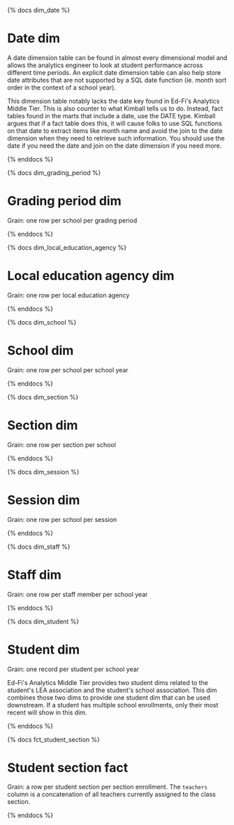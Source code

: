 
{% docs dim_date %}

# Date dim

A date dimension table can be found in almost every dimensional model and allows the analytics engineer to look at student performance across different time periods. An explicit date dimension table can also help store date attributes that are not supported by a SQL date function (ie. month sort order in the context of a school year).

This dimension table notably lacks the date key found in Ed-Fi's Analytics Middle Tier. This is also counter to what Kimball tells us to do. Instead, fact tables found in the marts that include a date, use the DATE type. Kimball argues that if a fact table does this, it will cause folks to use SQL functions on that date to extract items like month name and avoid the join to the date dimension when they need to retrieve such information. You should use the date if you need the date and join on the date dimension if you need more.

{% enddocs %}


{% docs dim_grading_period %}

# Grading period dim

Grain: one row per school per grading period


{% enddocs %}


{% docs dim_local_education_agency %}

# Local education agency dim

Grain: one row per local education agency


{% enddocs %}


{% docs dim_school %}

# School dim

Grain: one row per school per school year


{% enddocs %}


{% docs dim_section %}

# Section dim

Grain: one row per section per school


{% enddocs %}


{% docs dim_session %}

# Session dim

Grain: one row per school per session


{% enddocs %}


{% docs dim_staff %}

# Staff dim

Grain: one row per staff member per school year


{% enddocs %}


{% docs dim_student %}

# Student dim

Grain: one record per student per school year

Ed-Fi's Analytics Middle Tier provides two student dims related to the student's LEA association and the student's school association. This dim combines those two dims to provide one student dim that can be used downstream. If a student has multiple school enrollments, only their most recent will show in this dim.

{% enddocs %}


{% docs fct_student_section %}

# Student section fact

Grain: a row per student section per section enrollment. The `teachers` column is a concatenation of all teachers currently assigned to the class section.


{% enddocs %}